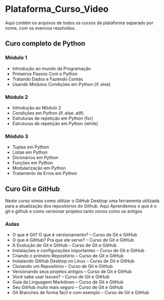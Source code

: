 # Plataforma_Curso_Video 
 Aqui contém os arquivos de todos os cursos da plataforma separado por nome, com os exercios resolvidos.
 
## Curo completo de Python 

### Módulo 1 
* Introdução ao mundo da Programação
* Primeiros Passos Com o Python
* Tratando Dados e Fazendo Contas
* Usando Módulos
Condições em Python (if..else)
### Módulo 2 
* Introdução ao Módulo 2
* Condições em Python (if..else..elif)
* Estruturas de repetição em Python (for)
* Estruturas de repetição em Python (while)
### Módulo 3 
* Tuplas em Python
* Listas em Python
* Dicionários em Python
* Funções em Python
* Modularização em Python
* Tratamento de Erros em Python
  
## Curo Git e GitHub 
Neste curso vimos como utilizar o GitHub Desktop uma ferramenta utilizada para a atualização dos repositórios do Github.
Aqui Aprendemos o que é o git e github e como versionar projetos tanto novos como os antigos
### Aulas
* O que é Git? O que é versionamento? – Curso de Git e GitHub
* O que é GitHub? Pra que ele serve? – Curso de Git e GitHub
* A Evolução do Git e GitHub – Curso de Git e GitHub
* Instalações e configurações importantes – Curso de Git e GitHub
* Criando o primeiro Repositório – Curso de Git e GitHub
* Instalando GitHub Desktop no Linux – Curso de Git e GitHub
* Clonando um Repositório – Curso de Git e GitHub
* Versionando seus projetos antigos – Curso de Git e GitHub
* Você sabe usar Issues? – Curso de Git e GitHub
* Guia da Linguagem Markdown – Curso de Git e GitHub
* Seu GitHub muito mais seguro – Curso de Git e GitHub
* Git Branches de forma fácil e com exemplo – Curso de Git e GitHub
